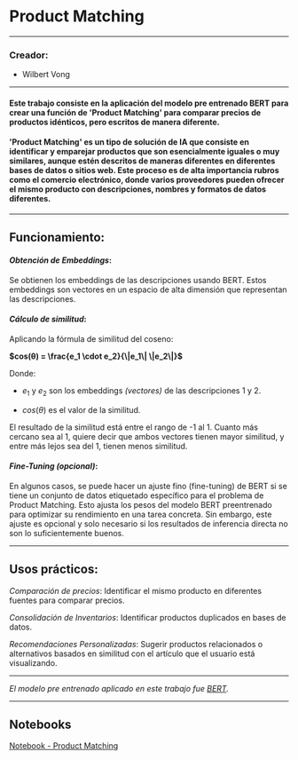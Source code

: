 # Product Matching

---

### Creador:
- Wilbert Vong

---

#### **Este trabajo consiste en la aplicación del modelo pre entrenado BERT para crear una función de 'Product Matching' para comparar precios de productos idénticos, pero escritos de manera diferente.**

#### **'Product Matching' es un tipo de solución de IA que consiste en identificar y emparejar productos que son esencialmente iguales o muy similares, aunque estén descritos de maneras diferentes en diferentes bases de datos o sitios web. Este proceso es de alta importancia rubros como el comercio electrónico, donde varios proveedores pueden ofrecer el mismo producto con descripciones, nombres y formatos de datos diferentes.**

---

## **Funcionamiento**:

#### *Obtención de Embeddings*:
Se obtienen los embeddings de las descripciones usando BERT. Estos embeddings son vectores en un espacio de alta dimensión que representan las descripciones.

#### *Cálculo de similitud*:
Aplicando la fórmula de similitud del coseno: 

**$cos(θ) = \frac{e_1 \cdot e_2}{\|e_1\| \|e_2\|}$**

Donde: 

* $e_1$​ y $e_2$ son los embeddings *(vectores)* de las descripciones 1 y 2.

* $cos(θ)$ es el valor de la similitud.

El resultado de la similitud está entre el rango de -1 al 1. Cuanto más cercano sea al 1, quiere decir que ambos vectores tienen mayor similitud, y entre más lejos sea del 1, tienen menos similitud.

#### *Fine-Tuning (opcional)*:
En algunos casos, se puede hacer un ajuste fino (fine-tuning) de BERT si se tiene un conjunto de datos etiquetado específico para el problema de Product Matching. Esto ajusta los pesos del modelo BERT preentrenado para optimizar su rendimiento en una tarea concreta. Sin embargo, este ajuste es opcional y solo necesario si los resultados de inferencia directa no son lo suficientemente buenos.

---

## **Usos prácticos**:

*Comparación de precios*: Identificar el mismo producto en diferentes fuentes para comparar precios.

*Consolidación de Inventarios*: Identificar productos duplicados en bases de datos.

*Recomendaciones Personalizadas*: Sugerir productos relacionados o alternativos basados en similitud con el artículo que el usuario está visualizando.

---

*El modelo pre entrenado aplicado en este trabajo fue [BERT](https://huggingface.co/docs/transformers/model_doc/bert).*

---

## Notebooks

[Notebook - Product Matching](https://colab.research.google.com/drive/1_oVOuObN0cPFvjoLfRn76Js9P91DuXhW?usp=sharing)
